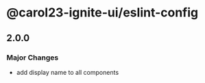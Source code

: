 # @carol23-ignite-ui/eslint-config

## 2.0.0

### Major Changes

- add display name to all components

